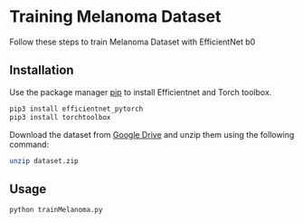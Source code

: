 # Training Melanoma Dataset

Follow these steps to train Melanoma Dataset with EfficientNet b0

## Installation

Use the package manager [pip](https://pip.pypa.io/en/stable/) to install Efficientnet and Torch toolbox.

```bash
pip3 install efficientnet_pytorch
pip3 install torchtoolbox
```
Download the dataset from [Google Drive]() and unzip them using the following command:
```bash
unzip dataset.zip
```

## Usage

```python
python trainMelanoma.py
```
